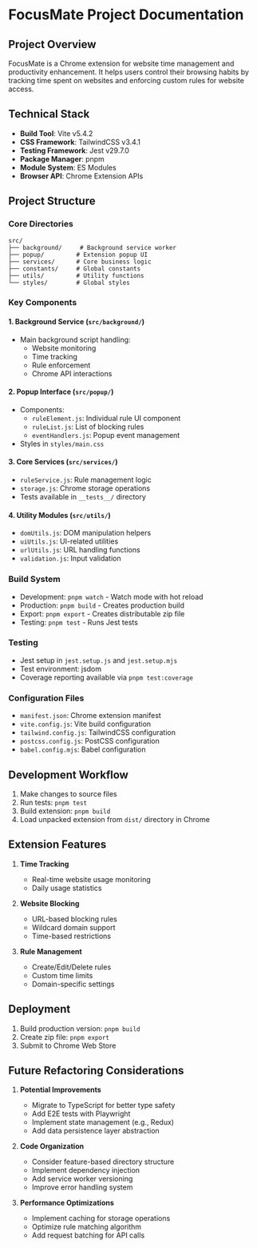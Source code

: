 # FocusMate Project Documentation

## Project Overview
FocusMate is a Chrome extension for website time management and productivity enhancement. It helps users control their browsing habits by tracking time spent on websites and enforcing custom rules for website access.

## Technical Stack
- **Build Tool**: Vite v5.4.2
- **CSS Framework**: TailwindCSS v3.4.1
- **Testing Framework**: Jest v29.7.0
- **Package Manager**: pnpm
- **Module System**: ES Modules
- **Browser API**: Chrome Extension APIs

## Project Structure

### Core Directories
```
src/
├── background/     # Background service worker
├── popup/         # Extension popup UI
├── services/      # Core business logic
├── constants/     # Global constants
├── utils/         # Utility functions
└── styles/        # Global styles
```

### Key Components

#### 1. Background Service (`src/background/`)
- Main background script handling:
  - Website monitoring
  - Time tracking
  - Rule enforcement
  - Chrome API interactions

#### 2. Popup Interface (`src/popup/`)
- Components:
  - `ruleElement.js`: Individual rule UI component
  - `ruleList.js`: List of blocking rules
  - `eventHandlers.js`: Popup event management
- Styles in `styles/main.css`

#### 3. Core Services (`src/services/`)
- `ruleService.js`: Rule management logic
- `storage.js`: Chrome storage operations
- Tests available in `__tests__/` directory

#### 4. Utility Modules (`src/utils/`)
- `domUtils.js`: DOM manipulation helpers
- `uiUtils.js`: UI-related utilities
- `urlUtils.js`: URL handling functions
- `validation.js`: Input validation

### Build System
- Development: `pnpm watch` - Watch mode with hot reload
- Production: `pnpm build` - Creates production build
- Export: `pnpm export` - Creates distributable zip file
- Testing: `pnpm test` - Runs Jest tests

### Testing
- Jest setup in `jest.setup.js` and `jest.setup.mjs`
- Test environment: jsdom
- Coverage reporting available via `pnpm test:coverage`

### Configuration Files
- `manifest.json`: Chrome extension manifest
- `vite.config.js`: Vite build configuration
- `tailwind.config.js`: TailwindCSS configuration
- `postcss.config.js`: PostCSS configuration
- `babel.config.mjs`: Babel configuration

## Development Workflow
1. Make changes to source files
2. Run tests: `pnpm test`
3. Build extension: `pnpm build`
4. Load unpacked extension from `dist/` directory in Chrome

## Extension Features
1. **Time Tracking**
   - Real-time website usage monitoring
   - Daily usage statistics

2. **Website Blocking**
   - URL-based blocking rules
   - Wildcard domain support
   - Time-based restrictions

3. **Rule Management**
   - Create/Edit/Delete rules
   - Custom time limits
   - Domain-specific settings

## Deployment
1. Build production version: `pnpm build`
2. Create zip file: `pnpm export`
3. Submit to Chrome Web Store

## Future Refactoring Considerations
1. **Potential Improvements**
   - Migrate to TypeScript for better type safety
   - Add E2E tests with Playwright
   - Implement state management (e.g., Redux)
   - Add data persistence layer abstraction

2. **Code Organization**
   - Consider feature-based directory structure
   - Implement dependency injection
   - Add service worker versioning
   - Improve error handling system

3. **Performance Optimizations**
   - Implement caching for storage operations
   - Optimize rule matching algorithm
   - Add request batching for API calls
